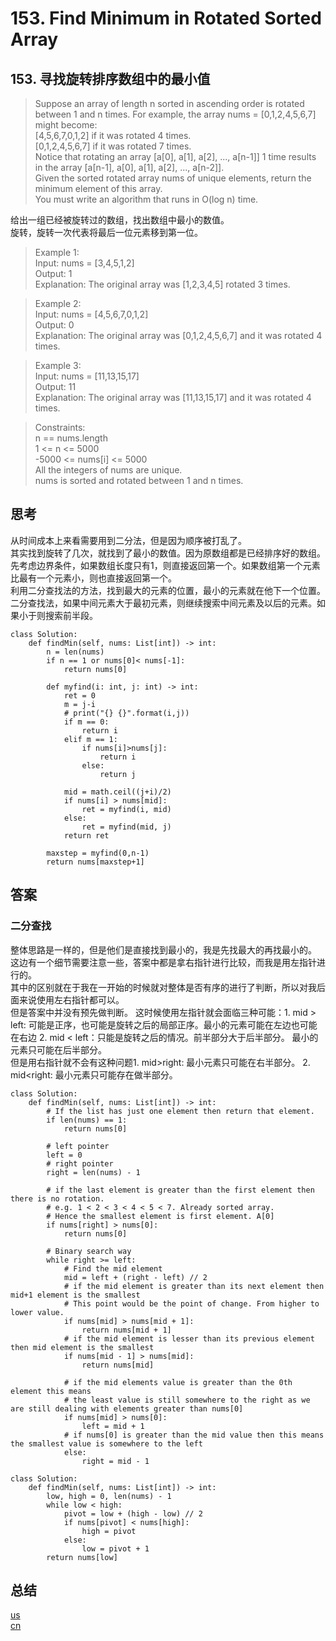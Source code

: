 # 153. Find Minimum in Rotated Sorted Array
## 153. 寻找旋转排序数组中的最小值
>Suppose an array of length n sorted in ascending order is rotated between 1 and n times. For example, the array nums = [0,1,2,4,5,6,7] might become:  
[4,5,6,7,0,1,2] if it was rotated 4 times.  
[0,1,2,4,5,6,7] if it was rotated 7 times.  
Notice that rotating an array [a[0], a[1], a[2], ..., a[n-1]] 1 time results in the array [a[n-1], a[0], a[1], a[2], ..., a[n-2]].    
Given the sorted rotated array nums of unique elements, return the minimum element of this array.  
You must write an algorithm that runs in O(log n) time.

给出一组已经被旋转过的数组，找出数组中最小的数值。  
旋转，旋转一次代表将最后一位元素移到第一位。  

>Example 1:  
Input: nums = [3,4,5,1,2]  
Output: 1  
Explanation: The original array was [1,2,3,4,5] rotated 3 times.

>Example 2:  
Input: nums = [4,5,6,7,0,1,2]  
Output: 0  
Explanation: The original array was [0,1,2,4,5,6,7] and it was rotated 4 times.

>Example 3:  
Input: nums = [11,13,15,17]  
Output: 11  
Explanation: The original array was [11,13,15,17] and it was rotated 4 times. 
 

>Constraints:  
n == nums.length  
1 <= n <= 5000  
-5000 <= nums[i] <= 5000  
All the integers of nums are unique.  
nums is sorted and rotated between 1 and n times.  
## 思考
从时间成本上来看需要用到二分法，但是因为顺序被打乱了。  
其实找到旋转了几次，就找到了最小的数值。因为原数组都是已经排序好的数组。    
先考虑边界条件，如果数组长度只有1，则直接返回第一个。如果数组第一个元素比最有一个元素小，则也直接返回第一个。   
利用二分查找法的方法，找到最大的元素的位置，最小的元素就在他下一个位置。  
二分查找法，如果中间元素大于最初元素，则继续搜索中间元素及以后的元素。如果小于则搜索前半段。   
```python3
class Solution:
    def findMin(self, nums: List[int]) -> int:
        n = len(nums)
        if n == 1 or nums[0]< nums[-1]:
            return nums[0]
        
        def myfind(i: int, j: int) -> int:
            ret = 0
            m = j-i
            # print("{} {}".format(i,j))
            if m == 0:
                return i
            elif m == 1:
                if nums[i]>nums[j]:
                    return i
                else:
                    return j
            
            mid = math.ceil((j+i)/2)
            if nums[i] > nums[mid]:
                ret = myfind(i, mid)
            else:
                ret = myfind(mid, j)
            return ret
                
        maxstep = myfind(0,n-1)
        return nums[maxstep+1]
```

## 答案
### 二分查找
整体思路是一样的，但是他们是直接找到最小的，我是先找最大的再找最小的。  
这边有一个细节需要注意一些，答案中都是拿右指针进行比较，而我是用左指针进行的。  
其中的区别就在于我在一开始的时候就对整体是否有序的进行了判断，所以对我后面来说使用左右指针都可以。  
但是答案中并没有预先做判断。 这时候使用左指针就会面临三种可能：1. mid > left: 可能是正序，也可能是旋转之后的局部正序。最小的元素可能在左边也可能在右边 2. mid < left：只能是旋转之后的情况。前半部分大于后半部分。 最小的元素只可能在后半部分。   
但是用右指针就不会有这种问题1. mid>right: 最小元素只可能在右半部分。 2. mid<right: 最小元素只可能存在做半部分。    
```python3
class Solution:
    def findMin(self, nums: List[int]) -> int:
        # If the list has just one element then return that element.
        if len(nums) == 1:
            return nums[0]

        # left pointer
        left = 0
        # right pointer
        right = len(nums) - 1

        # if the last element is greater than the first element then there is no rotation.
        # e.g. 1 < 2 < 3 < 4 < 5 < 7. Already sorted array.
        # Hence the smallest element is first element. A[0]
        if nums[right] > nums[0]:
            return nums[0]

        # Binary search way
        while right >= left:
            # Find the mid element
            mid = left + (right - left) // 2
            # if the mid element is greater than its next element then mid+1 element is the smallest
            # This point would be the point of change. From higher to lower value.
            if nums[mid] > nums[mid + 1]:
                return nums[mid + 1]
            # if the mid element is lesser than its previous element then mid element is the smallest
            if nums[mid - 1] > nums[mid]:
                return nums[mid]

            # if the mid elements value is greater than the 0th element this means
            # the least value is still somewhere to the right as we are still dealing with elements greater than nums[0]
            if nums[mid] > nums[0]:
                left = mid + 1
            # if nums[0] is greater than the mid value then this means the smallest value is somewhere to the left
            else:
                right = mid - 1
```


```python3
class Solution:
    def findMin(self, nums: List[int]) -> int:    
        low, high = 0, len(nums) - 1
        while low < high:
            pivot = low + (high - low) // 2
            if nums[pivot] < nums[high]:
                high = pivot 
            else:
                low = pivot + 1
        return nums[low]
```
## 总结
[us](https://leetcode.com/problems/find-minimum-in-rotated-sorted-array/)  
[cn](https://leetcode.cn/problems/find-minimum-in-rotated-sorted-array/)